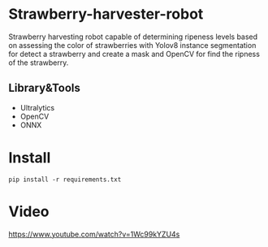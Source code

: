 # Strawberry-harvester-robot
Strawberry harvesting robot capable of determining ripeness levels based on assessing the color of strawberries with Yolov8 instance segmentation for detect a strawberry and create a mask and OpenCV for find the ripness of the strawberry.

## Library&Tools
  - Ultralytics
  - OpenCV
  - ONNX

# Install
```pip install -r requirements.txt```

# Video
https://www.youtube.com/watch?v=1Wc99kYZU4s
